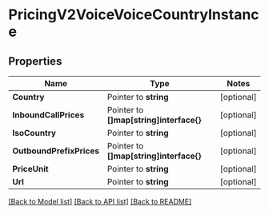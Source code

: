 # PricingV2VoiceVoiceCountryInstance

## Properties
Name | Type | Notes
------------ | ------------- | -------------
**Country** | Pointer to **string** | [optional] 
**InboundCallPrices** | Pointer to **[]map[string]interface{}** | [optional] 
**IsoCountry** | Pointer to **string** | [optional] 
**OutboundPrefixPrices** | Pointer to **[]map[string]interface{}** | [optional] 
**PriceUnit** | Pointer to **string** | [optional] 
**Url** | Pointer to **string** | [optional] 

[[Back to Model list]](../README.md#documentation-for-models) [[Back to API list]](../README.md#documentation-for-api-endpoints) [[Back to README]](../README.md)


